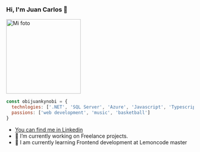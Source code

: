 ### Hi, I'm Juan Carlos 👋

<img src="https://github.com/JuanCarlosFL/JuanCarlosFL/assets/66184823/cbdc1fa5-762a-4bbf-bc4e-9ec7399e1c3c" alt="Mi foto" width="200" />


```js
const obijuankynobi = {
  technlogies: ['.NET', 'SQL Server', 'Azure', 'Javascript', 'Typescript', 'Vue 3', 'React', 'Git'],
  passions: ['web development', 'music', 'basketball']
}
```
- [You can find me in Linkedin ](https://github.com/JuanCarlosFL/JuanCarlosFL/assets/66184823/cbdc1fa5-762a-4bbf-bc4e-9ec7399e1c3c)
- 🔭 I’m currently working on Freelance projects.
- 🌱 I am currently learning Frontend development at Lemoncode master


